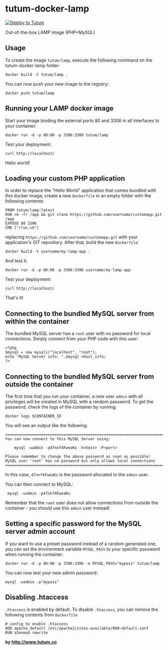 tutum-docker-lamp
=================

[![Deploy to Tutum](https://s.tutum.co/deploy-to-tutum.svg)](https://dashboard.tutum.co/stack/deploy/)

Out-of-the-box LAMP image (PHP+MySQL)


Usage
-----

To create the image `tutum/lamp`, execute the following command on the tutum-docker-lamp folder:

	docker build -t tutum/lamp .

You can now push your new image to the registry:

	docker push tutum/lamp


Running your LAMP docker image
------------------------------

Start your image binding the external ports 80 and 3306 in all interfaces to your container:

	docker run -d -p 80:80 -p 3306:3306 tutum/lamp

Test your deployment:

	curl http://localhost/

Hello world!


Loading your custom PHP application
-----------------------------------

In order to replace the "Hello World" application that comes bundled with this docker image,
create a new `Dockerfile` in an empty folder with the following contents:

	FROM tutum/lamp:latest
	RUN rm -fr /app && git clone https://github.com/username/customapp.git /app
	EXPOSE 80 3306
	CMD ["/run.sh"]

replacing `https://github.com/username/customapp.git` with your application's GIT repository.
After that, build the new `Dockerfile`:

	docker build -t username/my-lamp-app .

And test it:

	docker run -d -p 80:80 -p 3306:3306 username/my-lamp-app

Test your deployment:

	curl http://localhost/

That's it!


Connecting to the bundled MySQL server from within the container
----------------------------------------------------------------

The bundled MySQL server has a `root` user with no password for local connections.
Simply connect from your PHP code with this user:

	<?php
	$mysql = new mysqli("localhost", "root");
	echo "MySQL Server info: ".$mysql->host_info;
	?>


Connecting to the bundled MySQL server from outside the container
-----------------------------------------------------------------

The first time that you run your container, a new user `admin` with all privileges
will be created in MySQL with a random password. To get the password, check the logs
of the container by running:

	docker logs $CONTAINER_ID

You will see an output like the following:

	========================================================================
	You can now connect to this MySQL Server using:

	    mysql -uadmin -p47nnf4FweaKu -h<host> -P<port>

	Please remember to change the above password as soon as possible!
	MySQL user 'root' has no password but only allows local connections
	========================================================================

In this case, `47nnf4FweaKu` is the password allocated to the `admin` user.

You can then connect to MySQL:

	 mysql -uadmin -p47nnf4FweaKu

Remember that the `root` user does not allow connections from outside the container -
you should use this `admin` user instead!


Setting a specific password for the MySQL server admin account
--------------------------------------------------------------

If you want to use a preset password instead of a random generated one, you can
set the environment variable `MYSQL_PASS` to your specific password when running the container:

	docker run -d -p 80:80 -p 3306:3306 -e MYSQL_PASS="mypass" tutum/lamp

You can now test your new admin password:

	mysql -uadmin -p"mypass"


Disabling .htaccess
--------------------

`.htaccess` is enabled by default. To disable `.htaccess`, you can remove the following contents from `Dockerfile`

	# config to enable .htaccess
    ADD apache_default /etc/apache2/sites-available/000-default.conf
    RUN a2enmod rewrite


**by http://www.tutum.co**
